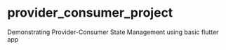 # provider_consumer_project

Demonstrating Provider-Consumer State Management using basic flutter app

